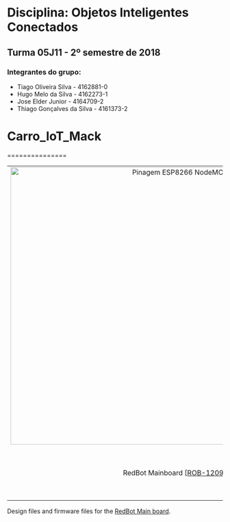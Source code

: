 # Disciplina: Objetos Inteligentes Conectados
## Turma 05J11 - 2º semestre de 2018

### Integrantes do grupo:

* Tiago Oliveira Silva      - 4162881-0
* Hugo Melo da Silva        - 4162273-1
* Jose Elder Junior         - 4164709-2
* Thiago Gonçalves da Silva - 4161373-2

# Carro_IoT_Mack
===============

<table class="table table-hover table-striped table-bordered">
  <tr align="center">
   <td>   <img class=" aligncenter wp-image-5141" title="Pinagem NodeMCU" src="https://uploads.filipeflop.com/2016/02/Node-MCU-ESP-12E-Pin-Out-Diagram2.jpg" alt="Pinagem ESP8266 NodeMCU" width="777" height="648"> </td>  
     
</td>
   <td><a href="https://www.sparkfun.com/products/12649"><img src="https://cdn.sparkfun.com//assets/parts/9/3/4/3/SIK_Shadow_Chasis.jpg" title="RedBot Inventor's Kit for RedBot"></a></td>
  </tr>
  <tr align="center">
    <td>RedBot Mainboard [<a href="https://www.sparkfun.com/products/12097">ROB-12097</a>]</td>
    <td>SparkFun Inventor's Kit for RedBot [<a href="https://www.sparkfun.com/products/12649">ROB-12649</a>]</td>
  </tr>
</table>

Design files and firmware files for the [RedBot Main board](https://www.sparkfun.com/products/11622).
